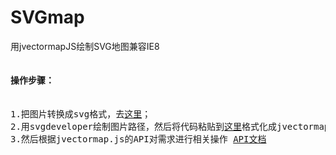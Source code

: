 # SVGmap
用jvectormapJS绘制SVG地图兼容IE8 </br>
<pre>
<h4>操作步骤：</h4>
1.把图片转换成svg格式，去<a href="http://www.yyyweb.com/ctools/demo.php?t=http%3A%2F%2Feditor.method.ac%2F&h=2000&c=&n=" target="_blank">这里</a>；
2.用svgdeveloper绘制图片路径，然后将代码粘贴到<a href="http://svgto.jvectormap.com/" target="_blank">这里</a>格式化成jvectormapJS格式的代码。复制代码,粘贴到js文件里；
3.然后根据jvectormap.js的API对需求进行相关操作 <a href="http://www.u396.com/jvectormap-api-worldmap.html" target="_blank">API文档</a>
</pre>
